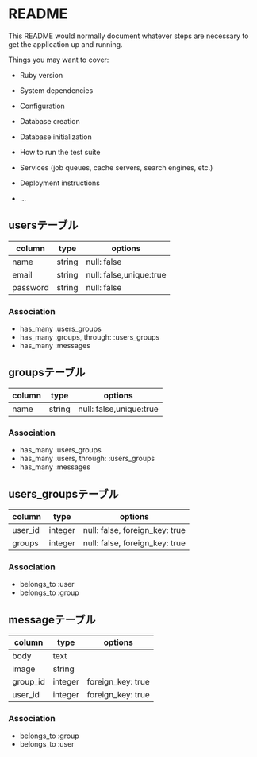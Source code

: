 # README

This README would normally document whatever steps are necessary to get the
application up and running.

Things you may want to cover:

* Ruby version

* System dependencies

* Configuration

* Database creation

* Database initialization

* How to run the test suite

* Services (job queues, cache servers, search engines, etc.)

* Deployment instructions

* ...

## usersテーブル
|column|type|options|
|------|----|-------|
|name|string|null: false|
|email|string|null: false,unique:true|
|password|string|null: false|

### Association
- has_many :users_groups
- has_many :groups, through: :users_groups
- has_many :messages

## groupsテーブル
|column|type|options|
|------|----|-------|
|name|string|null: false,unique:true|

### Association
- has_many :users_groups
- has_many :users, through: :users_groups
- has_many :messages

## users_groupsテーブル
|column|type|options|
|------|----|-------|
|user_id|integer|null: false, foreign_key: true|
|groups|integer|null: false, foreign_key: true|

### Association
- belongs_to :user
- belongs_to :group


## messageテーブル
|column|type|options|
|------|----|-------|
|body|text|
|image|string|
|group_id|integer|foreign_key: true|
|user_id|integer|foreign_key: true|

### Association
- belongs_to :group
- belongs_to :user